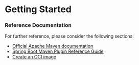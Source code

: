 # Getting Started

### Reference Documentation
For further reference, please consider the following sections:

* [Official Apache Maven documentation](https://maven.apache.org/guides/index.html)
* [Spring Boot Maven Plugin Reference Guide](https://docs.spring.io/spring-boot/docs/2.6.4-SNAPSHOT/maven-plugin/reference/html/)
* [Create an OCI image](https://docs.spring.io/spring-boot/docs/2.6.4-SNAPSHOT/maven-plugin/reference/html/#build-image)

